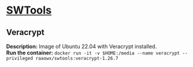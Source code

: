 # [SWTools](https://hub.docker.com/repository/docker/raaowx/swtools)

## Veracrypt

**Description:** Image of Ubuntu 22.04 with Veracrypt installed.  
**Run the container:** `docker run -it -v $HOME:/media --name veracrypt --privileged raaowx/swtools:veracrypt-1.26.7`

